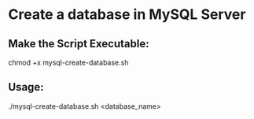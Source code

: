 # Create a database in MySQL Server

## Make the Script Executable:
chmod +x mysql-create-database.sh

## Usage:
./mysql-create-database.sh <username> <password> <database_name> <host>